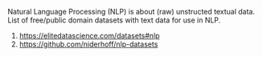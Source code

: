 Natural Language Processing (NLP) is about (raw) unstructed textual data. List of free/public domain datasets with text data for use in NLP.

1. https://elitedatascience.com/datasets#nlp
2. https://github.com/niderhoff/nlp-datasets
